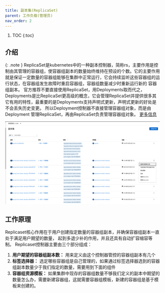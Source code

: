 ```yaml
---
title: 副本集(ReplicaSet)
parent: 工作负载(管理员)
nav_order: 2
---
```


1. TOC
{:toc}

## 介绍

{: .note }
ReplicaSet是kubernetes中的一种副本控制器，简称rs，主要作用是控制由其管理的容器组，使容器组副本的数量始终维持在预设的个数。它的主要作用就是保证一定数量的容器组能够在集群中正常运行，它会持续监听这些容器组的运行状态，在容器组发生故障时重启容器组，容器组数量减少时重新运行新的 容器组副本。
官方推荐不要直接使用ReplicaSet，用Deployments取而代之，Deployments是比ReplicaSet更高级的概念，它会管理ReplicaSet并提供很多其它有用的特性，最重要的是Deployments支持声明式更新，声明式更新的好处是不会丢失历史变更。
所以Deployment控制器不直接管理容器组对象，而是由 Deployment 管理ReplicaSet，再由ReplicaSet负责管理容器组对象。
[更多信息](https://kubernetes.io/zh-cn/docs/concepts/workloads/controllers/replicaset/)

![](imgs/replicasets.png)

## 工作原理
Replicaset核心作用在于用户创建指定数量的容器组副本，并确保容器组副本一直处于满足用户期望的数量， 起到多退少补的作用，并且还具有自动扩容缩容等制。
Replicaset控制器主要由三个部分组成：
1. **用户期望的容器组副本数：** 用来定义由这个控制器管控的容器组副本有几个 
2. **标签选择器：** 选定哪些容器组是自己管理的，如果通过标签选择器选到的容器组副本数量少于我们指定的数量，需要用到下面的组件 
3. **容器组资源模板：** 如果集群中现存的容器组数量不够我们定义的副本中期望的数量怎么办，需要新建容器组，这就需要容器组模板，新建的容器组是基于模板来创建的。




